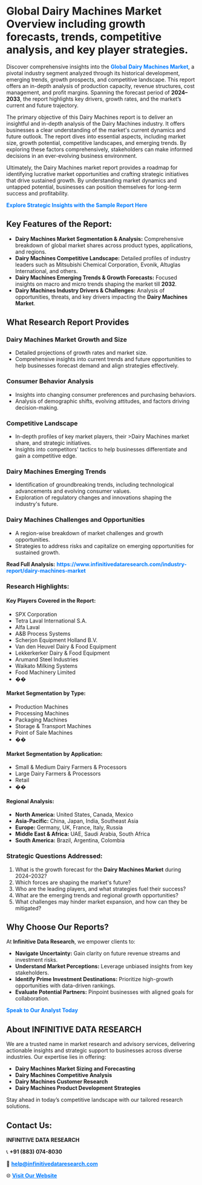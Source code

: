 <h1>Global Dairy Machines Market Overview including growth forecasts, trends, competitive analysis, and key player strategies.</h1>
<p>
Discover comprehensive insights into the 
<a href="https://www.infinitivedataresearch.com/industry-report/dairy-machines-market" rel="dofollow" style="color: #007BFF; text-decoration: none;"><strong>Global Dairy Machines Market</strong></a>, a pivotal industry segment analyzed through its historical development, emerging trends, growth prospects, and competitive landscape. This report offers an in-depth analysis of production capacity, revenue structures, cost management, and profit margins. Spanning the forecast period of <strong>2024–2033</strong>, the report highlights key drivers, growth rates, and the market’s current and future trajectory.
</p>
<p>
The primary objective of this Dairy Machines report is to deliver an insightful and in-depth analysis of the Dairy Machines industry. It offers businesses a clear understanding of the market's current dynamics and future outlook. The report dives into essential aspects, including market size, growth potential, competitive landscapes, and emerging trends. By exploring these factors comprehensively, stakeholders can make informed decisions in an ever-evolving business environment.
</p>
<p>
Ultimately, the Dairy Machines market report provides a roadmap for identifying lucrative market opportunities and crafting strategic initiatives that drive sustained growth. By understanding market dynamics and untapped potential, businesses can position themselves for long-term success and profitability.
</p>
<p>
<a href="https://www.infinitivedataresearch.com/request-sample/reportId=109020" style="color: #007BFF; text-decoration: none;"><strong>Explore Strategic Insights with the Sample Report Here</strong></a>
</p>

<h2>Key Features of the Report:</h2>
<ul>
<li><strong>Dairy Machines Market Segmentation & Analysis:</strong> Comprehensive breakdown of global market shares across product types, applications, and regions.</li>
<li><strong>Dairy Machines Competitive Landscape:</strong> Detailed profiles of industry leaders such as Mitsubishi Chemical Corporation, Evonik, Altuglas International, and others.</li>
<li><strong>Dairy Machines Emerging Trends & Growth Forecasts:</strong> Focused insights on macro and micro trends shaping the market till <strong>2032</strong>.</li>
<li><strong>Dairy Machines Industry Drivers & Challenges:</strong> Analysis of opportunities, threats, and key drivers impacting the <strong>Dairy Machines Market</strong>.</li>
</ul>

<h2>What Research Report Provides</h2>
<h3>Dairy Machines Market Growth and Size</h3>
<ul>
<li>Detailed projections of growth rates and market size.</li>
<li>Comprehensive insights into current trends and future opportunities to help businesses forecast demand and align strategies effectively.</li>
</ul>

<h3>Consumer Behavior Analysis</h3>
<ul>
<li>Insights into changing consumer preferences and purchasing behaviors.</li>
<li>Analysis of demographic shifts, evolving attitudes, and factors driving decision-making.</li>
</ul>

<h3>Competitive Landscape</h3>
<ul>
<li>In-depth profiles of key market players, their >Dairy Machines market share, and strategic initiatives.</li>
<li>Insights into competitors' tactics to help businesses differentiate and gain a competitive edge.</li>
</ul>

<h3>Dairy Machines Emerging Trends</h3>
<ul>
<li>Identification of groundbreaking trends, including technological advancements and evolving consumer values.</li>
<li>Exploration of regulatory changes and innovations shaping the industry's future.</li>
</ul>

<h3>Dairy Machines Challenges and Opportunities</h3>
<ul>
<li>A region-wise breakdown of market challenges and growth opportunities.</li>
<li>Strategies to address risks and capitalize on emerging opportunities for sustained growth.</li>
</ul>
<p><strong>Read Full Analysis:</strong> <a href="https://www.infinitivedataresearch.com/industry-report/dairy-machines-market" rel="dofollow" style="color: #007BFF; text-decoration: none;"><strong>https://www.infinitivedataresearch.com/industry-report/dairy-machines-market</strong></a></p>
<h3>Research Highlights:</h3>
<h4>Key Players Covered in the Report:</h4>
<ul><li>SPX Corporation</li><li>Tetra Laval International S.A.</li><li>Alfa Laval</li><li>A&amp;B Process Systems</li><li>Scherjon Equipment Holland B.V.</li><li>Van den Heuvel Dairy &amp; Food Equipment</li><li>Lekkerkerker Dairy &amp; Food Equipment</li><li>Arumand Steel Industries</li><li>Waikato Milking Systems</li><li>Food Machinery Limited</li><li>��</li></ul>
<h4>Market Segmentation by Type:</h4>
<ul><li>Production Machines</li><li>Processing Machines</li><li>Packaging Machines</li><li>Storage &amp; Transport Machines</li><li>Point of Sale Machines</li><li>��</li></ul>
<h4>Market Segmentation by Application:</h4>
<ul><li>Small &amp; Medium Dairy Farmers &amp; Processors</li><li>Large Dairy Farmers &amp; Processors</li><li>Retail</li><li>��</li></ul>

<h4>Regional Analysis:</h4>
<ul>
<li><strong>North America:</strong> United States, Canada, Mexico</li>
<li><strong>Asia-Pacific:</strong> China, Japan, India, Southeast Asia</li>
<li><strong>Europe:</strong> Germany, UK, France, Italy, Russia</li>
<li><strong>Middle East & Africa:</strong> UAE, Saudi Arabia, South Africa</li>
<li><strong>South America:</strong> Brazil, Argentina, Colombia</li>
</ul>

<h3>Strategic Questions Addressed:</h3>
<ol>
<li>What is the growth forecast for the <strong>Dairy Machines Market</strong> during 2024–2032?</li>
<li>Which forces are shaping the market's future?</li>
<li>Who are the leading players, and what strategies fuel their success?</li>
<li>What are the emerging trends and regional growth opportunities?</li>
<li>What challenges may hinder market expansion, and how can they be mitigated?</li>
</ol>

<h2>Why Choose Our Reports?</h2>
<p>At <strong>Infinitive Data Research</strong>, we empower clients to:</p>
<ul>
<li><strong>Navigate Uncertainty:</strong> Gain clarity on future revenue streams and investment risks.</li>
<li><strong>Understand Market Perceptions:</strong> Leverage unbiased insights from key stakeholders.</li>
<li><strong>Identify Prime Investment Destinations:</strong> Prioritize high-growth opportunities with data-driven rankings.</li>
<li><strong>Evaluate Potential Partners:</strong> Pinpoint businesses with aligned goals for collaboration.</li>
</ul>
<p><a href="https://www.infinitivedataresearch.com/industry-report/dairy-machines-market" rel="dofollow" style="color: #007BFF; text-decoration: none;"><strong>Speak to Our Analyst Today</strong></a></p>

<h2>About INFINITIVE DATA RESEARCH</h2>
<p>We are a trusted name in market research and advisory services, delivering actionable insights and strategic support to businesses across diverse industries. Our expertise lies in offering:</p>
<ul>
<li><strong>Dairy Machines Market Sizing and Forecasting</strong></li>
<li><strong>Dairy Machines Competitive Analysis</strong></li>
<li><strong>Dairy Machines Customer Research</strong></li>
<li><strong>Dairy Machines Product Development Strategies</strong></li>
</ul>
<p>Stay ahead in today’s competitive landscape with our tailored research solutions.</p>

<h2>Contact Us:</h2>
<p><strong>INFINITIVE DATA RESEARCH</strong></p>
<p>📞 <strong>+91 (883) 074-8030</strong></p>
<p>📧 <strong><a href="mailto:help@infinitivedataresearch.com" style="color: #007BFF;">help@infinitivedataresearch.com</a></strong></p>
<p>🌐 <strong><a href="https://www.infinitivedataresearch.com" rel="dofollow" style="color: #007BFF;">Visit Our Website</a></strong></p>